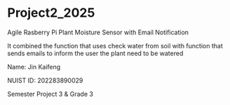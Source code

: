 # Project2_2025
Agile Rasberry Pi Plant Moisture Sensor with Email Notification

It combined the function that uses check water from soil with function that sends emails to inform the user the plant need to be watered

Name: Jin Kaifeng

NUIST ID: 202283890029

Semester Project 3  &  Grade 3
